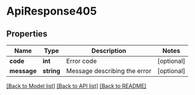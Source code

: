 # ApiResponse405

## Properties
Name | Type | Description | Notes
------------ | ------------- | ------------- | -------------
**code** | **int** | Error code | [optional] 
**message** | **string** | Message describing the error | [optional] 

[[Back to Model list]](../README.md#documentation-for-models) [[Back to API list]](../README.md#documentation-for-api-endpoints) [[Back to README]](../README.md)


